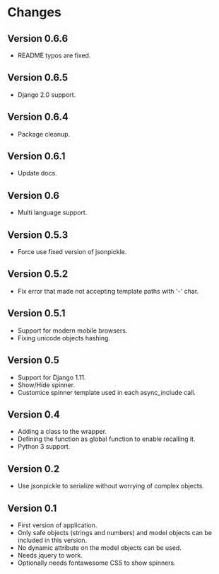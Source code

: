 Changes
=======

Version 0.6.6
-------------

* README typos are fixed.

Version 0.6.5
-------------

* Django 2.0 support.

Version 0.6.4
-------------

* Package cleanup.

Version 0.6.1
-------------

* Update docs.

Version 0.6
-----------

* Multi language support.

Version 0.5.3
-------------

* Force use fixed version of jsonpickle.

Version 0.5.2
-------------

* Fix error that made not accepting template paths with '-' char.

Version 0.5.1
-----------

* Support for modern mobile browsers.
* Fixing unicode objects hashing.

Version 0.5
-----------

* Support for Django 1.11.
* Show/Hide spinner.
* Customice spinner template used in each async_include call.

Version 0.4
-------------

* Adding a class to the wrapper.
* Defining the function as global function to enable recalling it.
* Python 3 support.

Version 0.2
-------------
* Use jsonpickle to serialize without worrying of complex objects.

Version 0.1
-------------

* First version of application.
* Only safe objects (strings and numbers) and model objects can be included in this version.
* No dynamic attribute on the model objects can be used.
* Needs jquery to work.
* Optionally needs fontawesome CSS to show spinners. 


